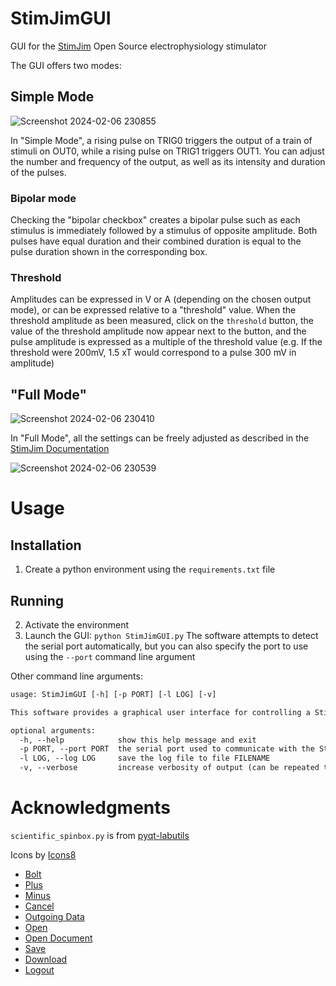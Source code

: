 # StimJimGUI
GUI for the [StimJim](https://bitbucket.org/natecermak/stimjim) Open Source electrophysiology stimulator

The GUI offers two modes:

## Simple Mode
![Screenshot 2024-02-06 230855](https://github.com/MarinManuel/StimJimGUI/assets/65401298/632121ee-0278-4650-b66f-8415ec79f997)

In "Simple Mode", a rising pulse on TRIG0 triggers the output of a train of stimuli on OUT0, while a rising pulse on 
TRIG1 triggers OUT1. You can adjust the number and frequency of the output, as well as its intensity and duration of the 
pulses.

### Bipolar mode
Checking the "bipolar checkbox" creates a bipolar pulse such as each stimulus is immediately followed by a 
stimulus of opposite amplitude. Both pulses have equal duration and their combined duration is equal to the pulse
duration shown in the corresponding box.

### Threshold
Amplitudes can be expressed in V or A (depending on the chosen output mode), or can be expressed relative to a "threshold"
value. When the threshold amplitude as been measured, click on the `threshold` button, the value of the threshold amplitude
now appear next to the button, and the pulse amplitude is expressed as a multiple of the threshold value (e.g. If the 
threshold were 200mV, 1.5 xT would correspond to a pulse 300 mV in amplitude)

## "Full Mode"
![Screenshot 2024-02-06 230410](https://github.com/MarinManuel/StimJimGUI/assets/65401298/9632f742-6693-4c01-a790-b70c66326a4f)

In "Full Mode", all the settings can be freely adjusted as described in the [StimJim Documentation](https://bitbucket.org/natecermak/stimjim/src/master/)

![Screenshot 2024-02-06 230539](https://github.com/MarinManuel/StimJimGUI/assets/65401298/812a0715-ebcb-4424-ac76-b02525fad89f)

# Usage
## Installation
1. Create a python environment using the `requirements.txt` file
## Running
2. Activate the environment
3. Launch the GUI: `python StimJimGUI.py`
The software attempts to detect the serial port automatically, but you can also specify the port to use using the 
`--port` command line argument

Other command line arguments:
```txt
usage: StimJimGUI [-h] [-p PORT] [-l LOG] [-v]

This software provides a graphical user interface for controlling a StimJim, an open source electrophysiology stimulator for physiology and behavior

optional arguments:
  -h, --help            show this help message and exit
  -p PORT, --port PORT  the serial port used to communicate with the StimJim. If not provided, then the software will try to find the port automatically, and/or offer a choice of possible ports
  -l LOG, --log LOG     save the log file to file FILENAME
  -v, --verbose         increase verbosity of output (can be repeated to increase verbosity further)
```

# Acknowledgments
`scientific_spinbox.py` is from [pyqt-labutils](https://github.com/OE-FET/pyqt-labutils/tree/master)

Icons by [Icons8](https://icons8.com)
 - [Bolt](https://icons8.com/icon/QIoqXePo167Z/lightning-bolt)
 - [Plus](https://icons8.com/icon/3XO4Ci6_-HuH/plus)
 - [Minus](https://icons8.com/icon/o83WC4-i7INr/minus)
 - [Cancel](https://icons8.com/icon/MmVr5QVBaT-5/cancel)
 - [Outgoing Data](https://icons8.com/icon/UHovfkMCzm95/outgoing-data)
 - [Open](https://icons8.com/icon/cc92oA88hLvF/external-link)
 - [Open Document](https://icons8.com/icon/EpclQMdUhtqh/open-document)
 - [Save](https://icons8.com/icon/R6CZNG0w5CQP/save)
 - [Download](https://icons8.com/icon/eyOW-vh0lq9E/downloading-updates)
 - [Logout](https://icons8.com/icon/_Ee4K9lYArVo/logout)
